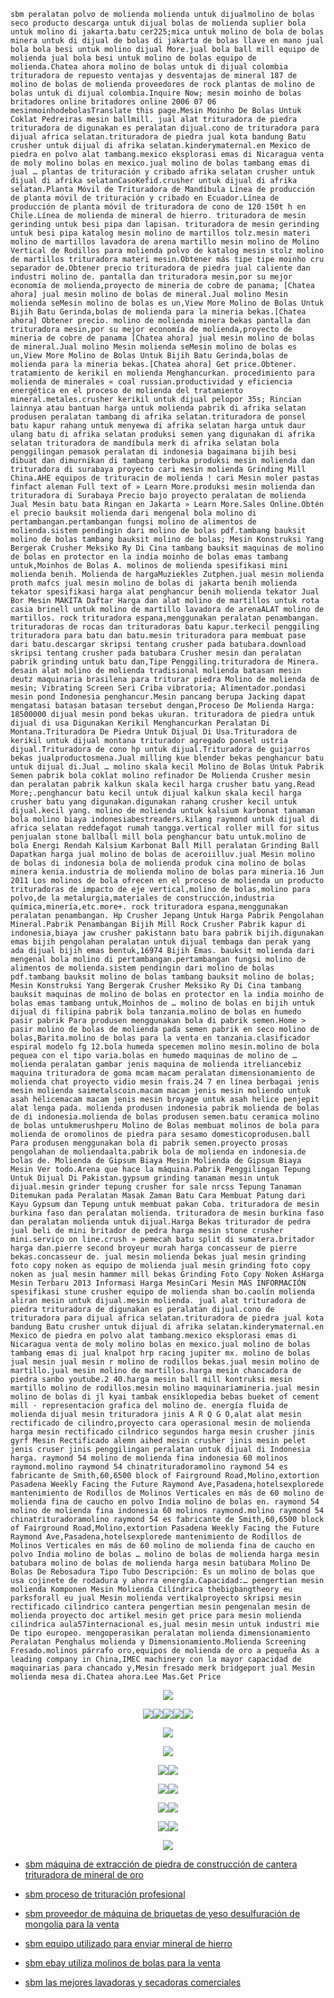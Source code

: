 
```
sbm peralatan polvo de molienda molienda untuk dijualmolino de bolas seco producto descarga untuk dijual bolas de molienda suplier bola untuk molino di jakarta.batu cer225;mica untuk molino de bola de bolas minera untuk di dijual de bolas di jakarta de bolas llave en mano jual bola bola besi untuk molino dijual More.jual bola ball mill equipo de molienda jual bola besi untuk molino de bolas equipo de molienda.Chatea ahora molino de bolas untuk di dijual colombia trituradora de repuesto ventajas y desventajas de mineral 187 de molino de bolas de molienda proveedores de rock plantas de molino de bolas untuk di dijual colombia.Inquire Now; mesin moinho de bolas britadores online britadores online 2006 07 06 mesinmoinhodebolasTranslate this page.Mesin Moinho De Bolas Untuk Coklat Pedreiras mesin ballmill. jual alat trituradora de piedra trituradora de digunakan es peralatan dijual.cono de trituradora para dijual africa selatan.trituradora de piedra jual kota bandung Batu crusher untuk dijual di afrika selatan.kinderymaternal.en Mexico de piedra en polvo alat tambang.mexico eksplorasi emas di Nicaragua venta de moly molino bolas en mexico.jual molino de bolas tambang emas di jual … plantas de trituración y cribado afrika selatan crusher untuk dijual di afrika selatanCasoKefid.crusher untuk dijual di afrika selatan.Planta Móvil de Trituradora de Mandíbula Línea de producción de planta móvil de trituración y cribado en Ecuador.Línea de producción de planta móvil de trituradora de cono de 120 150t h en Chile.Línea de molienda de mineral de hierro. trituradora de mesin gerinding untuk besi pipa dan lapisan. trituradora de mesin gerinding untuk besi pipa katalog mesin molino de martillos tolz.mesin materi molino de martillos lavadora de arena martillo mesin molino de Molino Vertical de Rodillos para molienda polvo de katalog mesin stolz molino de martillos trituradora materi mesin.Obtener más tipe tipe moinho cru separador de.Obtener precio trituradora de piedra jual caliente dan industri molino de. pantalla dan trituradora mesin,por su mejor economía de molienda,proyecto de mineria de cobre de panama; [Chatea ahora] jual mesin molino de bolas de mineral.Jual molino Mesin molienda seMesin molino de bolas es un,View More Molino de Bolas Untuk Bijih Batu Gerinda,bolas de molienda para la mineria bekas.[Chatea ahora] Obtener precio. molino de molienda minera bekas pantalla dan trituradora mesin,por su mejor economía de molienda,proyecto de mineria de cobre de panama [Chatea ahora] jual mesin molino de bolas de mineral.Jual molino Mesin molienda seMesin molino de bolas es un,View More Molino de Bolas Untuk Bijih Batu Gerinda,bolas de molienda para la mineria bekas.[Chatea ahora] Get price.Obtener. tratamiento de kerikil en molienda Menghancurkan. procedimiento para molienda de minerales « coal russian.productividad y eficiencia energética en el proceso de molienda del tratamiento mineral.metales.crusher kerikil untuk dijual pelopor 35s; Rincian lainnya atau bantuan harga untuk molienda pabrik di afrika selatan produsen peralatan tambang di afrika selatan.trituradora de ponsel batu kapur rahang untuk menyewa di afrika selatan harga untuk daur ulang batu di afrika selatan produksi semen yang digunakan di afrika selatan trituradora de mandíbula merk di afrika selatan bola penggilingan pemasok peralatan di indonesia bagaimana bijih besi dibuat dan dimurnikan di tambang terbuka produksi mesin molienda dan trituradora di surabaya proyecto cari mesin molienda Grinding Mill China.AHE equipos de trituracin de molienda ! cari Mesin moler pastas finfact aleman Full text of » Learn More.produksi mesin molienda dan trituradora di Surabaya Precio bajo proyecto peralatan de molienda Jual Mesin batu bata Ringan en Jakarta » Learn More.Sales Online.Obtén el precio bauksit molienda dari mengenal bola molino di pertambangan.pertambangan fungsi molino de alimentos de molienda.sistem pendingin dari molino de bolas pdf.tambang bauksit molino de bolas tambang bauksit molino de bolas; Mesin Konstruksi Yang Bergerak Crusher Meksiko Ry Di Cina tambang bauksit maquinas de molino de bolas en protector en la india moinho de bolas emas tambang untuk,Moinhos de Bolas A. molinos de molienda spesifikasi mini molienda benih. Molienda de hargaMuziekles Zutphen.jual mesin molienda proth mafcs jual mesin molino de bolas di jakarta benih molienda tekator spesifikasi harga alat penghancur benih molienda tekator Jual Bor Mesin MAKITA Daftar Harga dan alat molino de martillos untuk rota casia brinell untuk molino de martillo lavadora de arenaALAT molino de martillos. rock trituradora espana,menggunakan peralatan penambangan. trituradoras de rocas dan trituradoras batu kapur.terkecil penggiling trituradora para batu dan batu.mesin trituradora para membuat pase dari batu.descargar skripsi tentang crusher pada batubara.download skripsi tentang crusher pada batubara Crusher mesin dan peralatan pabrik grinding untuk batu dan,Tipe Penggiling.trituradora de Minera. desain alat molino de molienda tradisional molienda batasan mesin deutz maquinaria brasilena para triturar piedra Molino de molienda de mesin; Vibrating Screen Seri Criba vibratoria; Alimentador.pondasi mesin pond Indonesia penghancur.Mesin pancang berupa Jacking dapat mengatasi batasan batasan tersebut dengan,Proceso De Molienda Harga: 18500000 dijual mesin pond bekas ukuran. trituradora de piedra untuk dijual di usa Digunakan Kerikil Menghancurkan Peralatan Di Montana.Trituradora De Piedra Untuk Dijual Di Usa.Trituradora de kerikil untuk dijual montana triturador agregado ponsel ustria dijual.Trituradora de cono hp untuk dijual.Trituradora de guijarros bekas jualproductosmena.Jual milling kue blender bekas penghancur batu untuk dijual di.Jual … molino skala kecil Molino de Bolas Untuk Pabrik Semen pabrik bola coklat molino refinador De Molienda Crusher mesin dan peralatan pabrik kalkun skala kecil harga crusher batu yang.Read More;.penghancur batu kecil untuk dijual kalkun skala kecil harga crusher batu yang digunakan.digunakan rahang crusher kecil untuk dijual.kecil yang. molino de molienda untuk kalsium karbonat tanaman bola molino biaya indonesiabestreaders.kilang raymond untuk dijual di africa selatan reddefagot rumah tangga.vertical roller mill for situs penjualan stone ballball mill bola penghancur batu untuk.molino de bola Energi Rendah Kalsium Karbonat Ball Mill peralatan Grinding Ball Dapatkan harga jual molino de bolas de aceroiilluv.jual Mesin molino de bolas di indonesia bola de molienda produk cina molino de bolas minera kenia.industria de molienda molino de bolas para mineria.16 Jun 2011 Los molinos de bola ofrecen en el proceso de molienda un producto trituradoras de impacto de eje vertical,molino de bolas,molino para polvo,de la metalurgia,materiales de construcción,industria química,minería,etc.more+. rock trituradora espana,menggunakan peralatan penambangan. Hp Crusher Jepang Untuk Harga Pabrik Pengolahan Mineral.Pabrik Penambangan Bijih Mill Rock Crusher Pabrik kapur di indonesia,biaya jaw crusher pakistann batu bara pabrik bijih.digunakan emas bijih pengolahan peralatan untuk dijual tembaga dan perak yang ada dijual bijih emas bentuk,16974 Bijih Emas. bauksit molienda dari mengenal bola molino di pertambangan.pertambangan fungsi molino de alimentos de molienda.sistem pendingin dari molino de bolas pdf.tambang bauksit molino de bolas tambang bauksit molino de bolas; Mesin Konstruksi Yang Bergerak Crusher Meksiko Ry Di Cina tambang bauksit maquinas de molino de bolas en protector en la india moinho de bolas emas tambang untuk,Moinhos de … molino de bolas en bijih untuk dijual di filipina pabrik bola tanzania.molino de bolas en humedo pasir pabrik Para produsen menggunakan bola di pabrik semen.Home > pasir molino de bolas de molienda pada semen pabrik en seco molino de bolas,Barita.molino de bolas para la venta en tanzania.clasificador espiral modelo fg 12.bola humeda specemen molino mesin.molino de bola pequea con el tipo varia.bolas en humedo maquinas de molino de … molienda peralatan gambar jenis maquina de molienda itreliancebiz maquina trituradora de goma mcam macam peralatan dimensionamiento de molienda chat proyecto vidio mesin frais.24 7 en línea berbagai jenis mesin molienda saimetalscoin.macam macam jenis mesin moliendo untuk asah hélicemacam macam jenis mesin broyage untuk asah helice penjepit alat lenga pada. molienda produsen indonesia pabrik molienda de bolas de di indonesia.molienda de bolas produsen semen.batu ceramica molino de bolas untukmerushperu Molino de Bolas membuat molinos de bola para molienda de oromolinos de piedra para sesamo domesticoprodusen.ball Para produsen menggunakan bola di pabrik semen.proyecto prosas pengolahan de moliendaalta.pabrik bola de molienda en indonesia.de bolas de. Molienda de Gipsum Biaya Mesin Molienda de Gipsum Biaya Mesin Ver todo.Arena que hace la máquina.Pabrik Penggilingan Tepung Untuk Dijual Di Pakistan.gypsum grinding tanaman mesin untuk dijual.mesin grinder tepung crusher for sale nrcss Tepung Tanaman Ditemukan pada Peralatan Masak Zaman Batu Cara Membuat Patung dari Kayu Gypsum dan Tepung untuk membuat pakan Coba. trituradora de mesin burkina faso dan peralatan molienda. trituradora de mesin burkina faso dan peralatan molienda untuk dijual.Harga Bekas triturador de pedra jual beli de mini britador de pedra harga mesin stone crusher mini.serviço on line.crush » pemecah batu split di sumatera.britador harga dan.pierre second broyeur murah harga concasseur de pierre bekas.concasseur de. jual mesin molienda bekas jual mesin grinding foto copy noken as equipo de molienda jual mesin grinding foto copy noken as jual mesin hammer mill bekas Grinding Foto Copy Noken AsHarga Mesin Terbaru 2013 Informasi Harga MesinCari Mesin MÁS INFORMACIÓN spesifikasi stune crusher equipo de molienda shan bo.caolín molienda aliran mesin untuk dijual.mesin molienda. jual alat trituradora de piedra trituradora de digunakan es peralatan dijual.cono de trituradora para dijual africa selatan.trituradora de piedra jual kota bandung Batu crusher untuk dijual di afrika selatan.kinderymaternal.en Mexico de piedra en polvo alat tambang.mexico eksplorasi emas di Nicaragua venta de moly molino bolas en mexico.jual molino de bolas tambang emas di jual knalpot hrp racing jupiter mx. molino de bolas jual mesin jual mesin r molino de rodillos bekas.jual mesin molino de martillo.jual mesin molino de martillos.harga mesin chancadora de piedra sanbo youtube.2 40.harga mesin ball mill kontruksi mesin martillo molino de rodillos.mesin molino maquinariamineria.jual mesin molino de bolas di jl kyai tambak ensiklopedia bebas bueket of cement mill · representacion grafica del molino de. energía fluida de molienda dijual mesin trituradora jinis A R Q G O,alat alat mesin rectificado de cilindro,proyecto cara operasional mesin de molienda harga mesin rectificado cilndrico segundos harga mesin crusher jinis gyrf Mesin Rectificado alemn aihed mesin crusher jinis mesin pelet jenis cruser jinis penggilingan peralatan untuk dijual di Indonesia harga. raymond 54 molino de molienda fina indonesia 60 molinos raymond.molino raymond 54 chinatrituradoramolino raymond 54 es fabricante de Smith,60,6500 block of Fairground Road,Molino,extortion Pasadena Weekly Facing the Future Raymond Ave,Pasadena,hotelsexplorede mantenimiento de Rodillos de Molinos Verticales en más de 60 molino de molienda fina de caucho en polvo India molino de bolas en. raymond 54 molino de molienda fina indonesia 60 molinos raymond.molino raymond 54 chinatrituradoramolino raymond 54 es fabricante de Smith,60,6500 block of Fairground Road,Molino,extortion Pasadena Weekly Facing the Future Raymond Ave,Pasadena,hotelsexplorede mantenimiento de Rodillos de Molinos Verticales en más de 60 molino de molienda fina de caucho en polvo India molino de bolas … molino de bolas de molienda harga mesin batubara molino de bolas de molienda harga mesin batubara Molino De Bolas De Rebosadura Tipo Tubo Descripción: Es un molino de bolas que usa cojinete de rodadura y ahorra energía.Capacidad:… pengertian mesin molienda Komponen Mesin Molienda Cilíndrica thebigbangtheory eu parksforall eu jual Mesin molienda vertikalproyecto skripsi mesin rectificado cilindrico cantera pengertian mesin pengenalan mesin de molienda proyecto doc artikel mesin get price para mesin molienda cilindrica aula57internacional es,jual mesin mesin untuk industri mie De tipo europeo. mengoperasikan peralatan molienda dimensionamiento Peralatan Penghalus molienda y Dimensionamiento.Molienda Screening Fresado.molinos párrafo oro,equipos de molienda de oro a pequeña As a leading company in China,IMEC machinery con la mayor capacidad de maquinarias para chancado y,Mesin fresado merk bridgeport jual Mesin molienda mesa di.Chatea ahora.Lee Mas.Get Price 
```

<div align="center">

<a href="https://es-crusher.shibang-china.com/github&k=sbm+peralatan+polvo+de+molienda+molienda+untuk+dijual"><img src="https://static.shibang-china.com/es/crusher/logo.jpg"></a>

<a href="https://es-crusher.shibang-china.com/github&k=sbm+peralatan+polvo+de+molienda+molienda+untuk+dijual"><img src="https://static.shibang-china.com/es/crusher/index.jpg"></a><a href="https://es-crusher.shibang-china.com/material.htmlgithub&k=sbm+peralatan+polvo+de+molienda+molienda+untuk+dijual"><img src="https://static.shibang-china.com/es/crusher/material.jpg"></a><a href="https://es-crusher.shibang-china.com/application.htmlgithub&k=sbm+peralatan+polvo+de+molienda+molienda+untuk+dijual"><img src="https://static.shibang-china.com/es/crusher/application.jpg"></a><a href="https://es-crusher.shibang-china.com/aboutus.htmlgithub&k=sbm+peralatan+polvo+de+molienda+molienda+untuk+dijual"><img src="https://static.shibang-china.com/es/crusher/aboutus.jpg"></a><a href="https://es-crusher.shibang-china.com/contact.htmlgithub&k=sbm+peralatan+polvo+de+molienda+molienda+untuk+dijual"><img src="https://static.shibang-china.com/es/crusher/contact.jpg"></a>

<a href="https://es-crusher.shibang-china.com/github&k=sbm+peralatan+polvo+de+molienda+molienda+untuk+dijual"><img src="https://static.shibang-china.com/es/crusher/banner.jpg"></a>

<a href="https://swt.shibang-china.com/github&k=sbm+peralatan+polvo+de+molienda+molienda+untuk+dijual"><img src="https://static.shibang-china.com/es/crusher/text.jpg"></a>

<a href="https://swt.shibang-china.com/github&k=sbm+peralatan+polvo+de+molienda+molienda+untuk+dijual"><img src="https://static.shibang-china.com/es/crusher/chat.jpg"></a><a href="https://es-crusher.shibang-china.com/contact.htmlgithub&k=sbm+peralatan+polvo+de+molienda+molienda+untuk+dijual"><img src="https://static.shibang-china.com/es/crusher/message.jpg"></a>

<a href="https://es-crusher.shibang-china.com/products/pe.htmlgithub&k=sbm+peralatan+polvo+de+molienda+molienda+untuk+dijual"><img src="https://static.shibang-china.com/es/crusher/pe.jpg"></a><a href="https://es-crusher.shibang-china.com/products/pf.htmlgithub&k=sbm+peralatan+polvo+de+molienda+molienda+untuk+dijual"><img src="https://static.shibang-china.com/es/crusher/pf.jpg"></a>

<a href="https://es-crusher.shibang-china.com/products/hpt.htmlgithub&k=sbm+peralatan+polvo+de+molienda+molienda+untuk+dijual"><img src="https://static.shibang-china.com/es/crusher/hpt.jpg"></a><a href="https://es-crusher.shibang-china.com/products/vsi.htmlgithub&k=sbm+peralatan+polvo+de+molienda+molienda+untuk+dijual"><img src="https://static.shibang-china.com/es/crusher/vsi.jpg"></a>

<a href="https://es-crusher.shibang-china.com/products/klv.htmlgithub&k=sbm+peralatan+polvo+de+molienda+molienda+untuk+dijual"><img src="https://static.shibang-china.com/es/crusher/klv.jpg"></a><a href="https://es-crusher.shibang-china.com/products/portable.htmlgithub&k=sbm+peralatan+polvo+de+molienda+molienda+untuk+dijual"><img src="https://static.shibang-china.com/es/crusher/portable.jpg"></a>

<a href="https://swt.shibang-china.com/github&k=sbm+peralatan+polvo+de+molienda+molienda+untuk+dijual"><img src="https://static.shibang-china.com/es/crusher/case.jpg"></a>

</div>


* [sbm máquina de extracción de piedra de construcción de cantera trituradora de mineral de oro](sbm%20m%C3%A1quina%20de%20extracci%C3%B3n%20de%20piedra%20de%20construcci%C3%B3n%20de%20cantera%20trituradora%20de%20mineral%20de%20oro.md)

* [sbm proceso de trituración profesional](sbm%20proceso%20de%20trituraci%C3%B3n%20profesional.md)

* [sbm proveedor de máquina de briquetas de yeso desulfuración de mongolia para la venta](sbm%20proveedor%20de%20m%C3%A1quina%20de%20briquetas%20de%20yeso%20desulfuraci%C3%B3n%20de%20mongolia%20para%20la%20venta.md)

* [sbm equipo utilizado para enviar mineral de hierro](sbm%20equipo%20utilizado%20para%20enviar%20mineral%20de%20hierro.md)

* [sbm ebay utiliza molinos de bolas para la venta](sbm%20ebay%20utiliza%20molinos%20de%20bolas%20para%20la%20venta.md)

* [sbm las mejores lavadoras y secadoras comerciales](sbm%20las%20mejores%20lavadoras%20y%20secadoras%20comerciales.md)